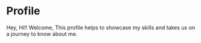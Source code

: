 # Profile
Hey, Hi!! Welcome, This profile helps to showcase my skills and takes us on a journey to know about me. 
